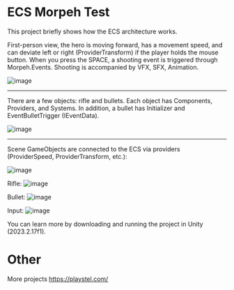 # ECS Morpeh Test

This project briefly shows how the ECS architecture works. 

First-person view, the hero is moving forward, has a movement speed, and can deviate left or right (ProviderTransform) if the player holds the mouse button. 
When you press the SPACE, a shooting event is triggered through Morpeh.Events. 
Shooting is accompanied by VFX, SFX, Animation.

![image](https://github.com/user-attachments/assets/63d54b8c-5e8a-493a-bb89-7f090e303f74)

---

There are a few objects: rifle and bullets.
Each object has Components, Providers, and Systems.
In addition, a bullet has Initializer and EventBulletTrigger (IEventData).

![image](https://github.com/user-attachments/assets/46f2ee7a-8609-4010-861f-63862be41de2)

---

Scene GameObjects are connected to the ECS via providers (ProviderSpeed, ProviderTransform, etc.):

![image](https://github.com/user-attachments/assets/1fb09116-c83a-42ab-ad5c-dee98d692405)

Rifle:
![image](https://github.com/user-attachments/assets/8f701b7c-877f-4958-b223-d25b91c44dc9)

Bullet:
![image](https://github.com/user-attachments/assets/74a97b17-c16c-4224-91df-611ec567a4af)

Input:
![image](https://github.com/user-attachments/assets/4d7565dd-6c48-4abe-a914-0df27e12f7a0)


You can learn more by downloading and running the project in Unity (2023.2.17f1). 

# Other

More projects https://playstel.com/





